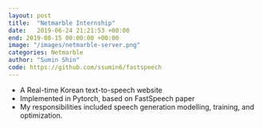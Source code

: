 ```yaml
---
layout: post
title:  "Netmarble Internship"
date:   2019-06-24 21:21:53 +00:00
end: 2019-08-15 00:00:00 +00:00
image: "/images/netmarble-server.png"
categories: Netmarble
author: "Sumin Shin"
code: https://github.com/ssumin6/fastspeech
---
```

- A Real-time Korean text-to-speech website
- Implemented in Pytorch, based on FastSpeech paper
- My responsibilities included speech generation modelling, training, and optimization.
